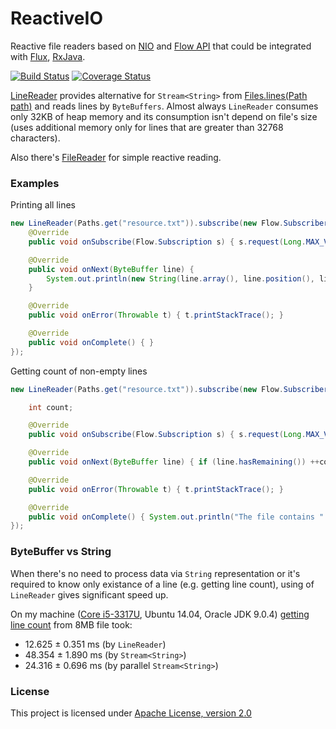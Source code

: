 # ReactiveIO
Reactive file readers based on [NIO](https://en.wikipedia.org/wiki/New_I/O_(Java)) and [Flow API](https://docs.oracle.com/javase/9/docs/api/java/util/concurrent/Flow.html) that could be integrated with [Flux](https://projectreactor.io/docs/core/release/api/reactor/adapter/JdkFlowAdapter.html), [RxJava](https://github.com/akarnokd/RxJava2Jdk9Interop).

[![Build Status](https://travis-ci.org/Alexey911/ReactiveIO.png?branch=master)](https://travis-ci.org/Alexey911/ReactiveIO)
[![Coverage Status](https://coveralls.io/repos/github/Alexey911/ReactiveIO/badge.svg?branch=master)](https://coveralls.io/github/Alexey911/ReactiveIO?branch=master)

[LineReader](https://github.com/Alexey911/ReactiveIO/blob/master/src/main/java/com/zhytnik/reactive/io/LineReader.java) provides alternative for `Stream<String>` from [Files.lines(Path path)](https://docs.oracle.com/javase/9/docs/api/java/nio/file/Files.html#lines-java.nio.file.Path-) and reads lines by `ByteBuffers`. Almost always `LineReader` consumes only 32KB of heap memory and its consumption isn't depend on file's size (uses additional memory only for lines that are greater than 32768 characters). 

Also there's [FileReader](https://github.com/Alexey911/ReactiveIO/blob/master/src/main/java/com/zhytnik/reactive/io/FileReader.java) for simple reactive reading. 

### Examples

Printing all lines
```java
new LineReader(Paths.get("resource.txt")).subscribe(new Flow.Subscriber<>() {
    @Override
    public void onSubscribe(Flow.Subscription s) { s.request(Long.MAX_VALUE); }

    @Override
    public void onNext(ByteBuffer line) {
        System.out.println(new String(line.array(), line.position(), line.remaining(), UTF_8));
    }

    @Override
    public void onError(Throwable t) { t.printStackTrace(); }

    @Override
    public void onComplete() { }
});
```

Getting count of non-empty lines
```java
new LineReader(Paths.get("resource.txt")).subscribe(new Flow.Subscriber<>() {

    int count;

    @Override
    public void onSubscribe(Flow.Subscription s) { s.request(Long.MAX_VALUE); }

    @Override
    public void onNext(ByteBuffer line) { if (line.hasRemaining()) ++count; }

    @Override
    public void onError(Throwable t) { t.printStackTrace(); }

    @Override
    public void onComplete() { System.out.println("The file contains " + count + " non-empty lines."); }
});
```

### ByteBuffer vs String
When there's no need to process data via `String` representation or it's required to know only existance of a line (e.g. getting line count), using of `LineReader` gives significant speed up.

On my machine ([Core i5-3317U](https://ark.intel.com/ru/products/65707/Intel-Core-i5-3317U-Processor-3M-Cache-up-to-2_60-GHz), Ubuntu 14.04, Oracle JDK 9.0.4) [getting line count](https://github.com/Alexey911/ReactiveIO/issues/5) from 8MB file took:
- 12.625 ± 0.351 ms (by `LineReader`)
- 48.354 ± 1.890 ms (by `Stream<String>`)
- 24.316 ± 0.696 ms (by parallel `Stream<String>`)

### License

This project is licensed under [Apache License, version 2.0](https://www.apache.org/licenses/LICENSE-2.0)
